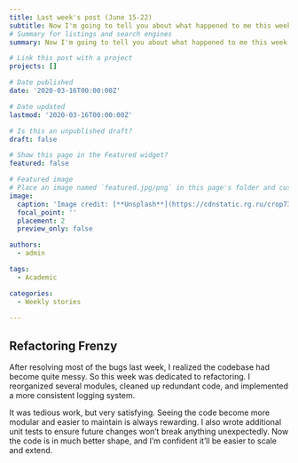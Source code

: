 ```yaml
---
title: Last week's post (June 15-22)
subtitle: Now I'm going to tell you about what happened to me this week...
# Summary for listings and search engines
summary: Now I'm going to tell you about what happened to me this week...

# Link this post with a project
projects: []

# Date published
date: '2020-03-16T00:00:00Z'

# Date updated
lastmod: '2020-03-16T00:00:00Z'

# Is this an unpublished draft?
draft: false

# Show this page in the Featured widget?
featured: false

# Featured image
# Place an image named `featured.jpg/png` in this page's folder and customize its options here.
image:
  caption: 'Image credit: [**Unsplash**](https://cdnstatic.rg.ru/crop735x414/uploads/images/135/37/51/ponchik-1000.jpg)'
  focal_point: ''
  placement: 2
  preview_only: false

authors:
  - admin

tags:
  - Academic

categories:
  - Weekly stories
  
---
```

## Refactoring Frenzy

After resolving most of the bugs last week, I realized the codebase had become quite messy. So this week was dedicated to refactoring. I reorganized several modules, cleaned up redundant code, and implemented a more consistent logging system.

It was tedious work, but very satisfying. Seeing the code become more modular and easier to maintain is always rewarding. I also wrote additional unit tests to ensure future changes won’t break anything unexpectedly. Now the code is in much better shape, and I’m confident it’ll be easier to scale and extend.

